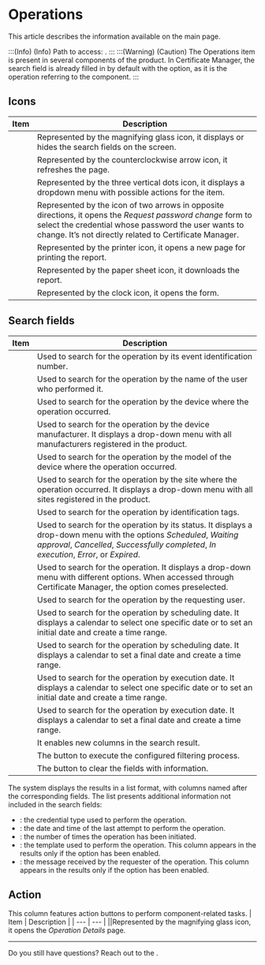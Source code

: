 # Operations 

This article describes the information available on the  main page.

:::(Info) (Info)
Path to access: . 
:::
:::(Warning) (Caution)
The Operations item is present in several components of the product. In Certificate Manager, the  search field is already filled in by default with the  option, as it is the operation referring to the component.
:::

## Icons

| Item | Description |
| --- | --- |
||Represented by the magnifying glass icon, it displays or hides the search fields on the screen.
||Represented by the counterclockwise arrow icon, it refreshes the page.
||Represented by the three vertical dots icon, it displays a dropdown menu with possible actions for the item.
||Represented by the icon of two arrows in opposite directions, it opens the *Request password change* form to select the credential whose password the user wants to change. It’s not directly related to Certificate Manager.
||Represented by the printer icon, it opens a new page for printing the report.
||Represented by the paper sheet icon, it downloads the report.
||Represented by the clock icon, it opens the  form.

## Search fields
| Item | Description |
| --- | --- |
||Used to search for the operation by its event identification number.
||Used to search for the operation by the name of the user who performed it.
||Used to search for the operation by the device where the operation occurred.
||Used to search for the operation by the device manufacturer. It displays a drop-down menu with all manufacturers registered in the product.
||Used to search for the operation by the model of the device where the operation occurred.
||Used to search for the operation by the site where the operation occurred. It displays a drop-down menu with all sites registered in the product.
||Used to search for the operation by identification tags.
||Used to search for the operation by its status. It displays a drop-down menu with the options *Scheduled*, *Waiting approval*, *Cancelled*, *Successfully completed*, *In execution*, *Error*, or *Expired*.
||Used to search for the operation. It displays a drop-down menu with different options. When accessed through Certificate Manager, the  option comes preselected.
||Used to search for the operation by the requesting user.
||Used to search for the operation by scheduling date. It displays a calendar to select one specific date or to set an initial date and create a time range.
||Used to search for the operation by scheduling date. It displays a calendar to set a final date and create a time range.
||Used to search for the operation by execution date. It displays a calendar to select one specific date or to set an initial date and create a time range.
||Used to search for the operation by execution date. It displays a calendar to set a final date and create a time range.
||It enables new columns in the search result.
||The button to execute the configured filtering process.
||The button to clear the fields with information.

The system displays the results in a list format, with columns named after the corresponding fields. The list presents additional information not included in the search fields:

* : the credential type used to perform the operation.
* : the date and time of the last attempt to perform the operation.
* : the number of times the operation has been initiated.
* : the template used to perform the operation. This column appears in the results only if the  option has been enabled.
* : the message received by the requester of the operation. This column appears in the results only if the  option has been enabled.

## Action
This column features action buttons to perform component-related tasks.
| Item | Description |
| --- | --- |
||Represented by the magnifying glass icon, it opens the *Operation Details* page.
***
Do you still have questions? Reach out to the .